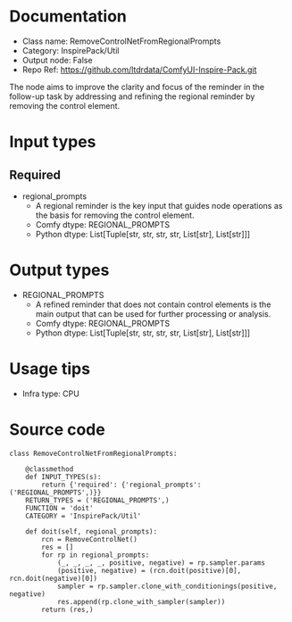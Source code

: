 # Documentation
- Class name: RemoveControlNetFromRegionalPrompts
- Category: InspirePack/Util
- Output node: False
- Repo Ref: https://github.com/ltdrdata/ComfyUI-Inspire-Pack.git

The node aims to improve the clarity and focus of the reminder in the follow-up task by addressing and refining the regional reminder by removing the control element.

# Input types
## Required
- regional_prompts
    - A regional reminder is the key input that guides node operations as the basis for removing the control element.
    - Comfy dtype: REGIONAL_PROMPTS
    - Python dtype: List[Tuple[str, str, str, str, List[str], List[str]]]

# Output types
- REGIONAL_PROMPTS
    - A refined reminder that does not contain control elements is the main output that can be used for further processing or analysis.
    - Comfy dtype: REGIONAL_PROMPTS
    - Python dtype: List[Tuple[str, str, str, str, List[str], List[str]]]

# Usage tips
- Infra type: CPU

# Source code
```
class RemoveControlNetFromRegionalPrompts:

    @classmethod
    def INPUT_TYPES(s):
        return {'required': {'regional_prompts': ('REGIONAL_PROMPTS',)}}
    RETURN_TYPES = ('REGIONAL_PROMPTS',)
    FUNCTION = 'doit'
    CATEGORY = 'InspirePack/Util'

    def doit(self, regional_prompts):
        rcn = RemoveControlNet()
        res = []
        for rp in regional_prompts:
            (_, _, _, _, positive, negative) = rp.sampler.params
            (positive, negative) = (rcn.doit(positive)[0], rcn.doit(negative)[0])
            sampler = rp.sampler.clone_with_conditionings(positive, negative)
            res.append(rp.clone_with_sampler(sampler))
        return (res,)
```